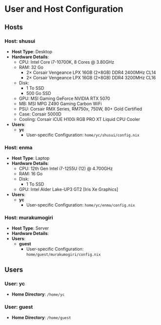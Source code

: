 # User and Host Configuration

## Hosts

### Host: shusui

- **Host Type**: Desktop
- **Hardware Details**:
  - CPU: Intel Core i7-10700K, 8 Cores @ 3.80GHz
  - RAM: 32 Go
    - 2× Corsair Vengeance LPX 16GB (2×8GB) DDR4 2400MHz CL14
    - 2× Corsair Vengeance LPX 16GB (2×8GB) DDR4 3200MHz CL16
  - Disk:
    - 1 To SSD
    - 500 Go SSD
  - GPU: MSI Gaming GeForce NVIDIA RTX 5070
  - MB: MSI MPG Z490 Gaming Carbon WiFi
  - PSU: Corsair RMX Series, RM750x, 750W, 80+ Gold Certified
  - Case: Corsair 5000D
  - Cooling: Corsair iCUE H100i RGB PRO XT Liquid CPU Cooler
- **Users**:
  - **yc**
    - User-specific Configuration: `home/yc/shusui/config.nix`

### Host: enma

- **Host Type**: Laptop
- **Hardware Details**:
  - CPU: 12th Gen Intel i7-1255U (12) @ 4.700GHz
  - RAM: 16 Go
  - Disk:
    - 1 To SSD
  - GPU: Intel Alder Lake-UP3 GT2 [Iris Xe Graphics]
- **Users**:
  - **yc**
    - User-specific Configuration: `home/yc/enma/config.nix`

### Host: murakumogiri

- **Host Type**: Server
- **Hardware Details**:
- **Users**:
  - **guest**
    - User-specific Configuration: `home/guest/murakumogiri/config.nix`

## Users

### User: yc

- **Home Directory**: `/home/yc`

### User: guest

- **Home Directory**: `/home/guest`
